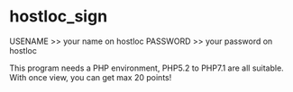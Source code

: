 # hostloc_sign
USENAME >> your name on hostloc
PASSWORD >> your password on hostloc

This program needs a PHP environment, PHP5.2 to PHP7.1 are all suitable.
With once view, you can get max 20 points!
